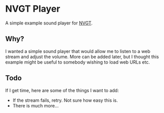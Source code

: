 # NVGT Player
A simple example sound player for [NVGT](https://nvgt.gg).

## Why?
I wanted a simple sound player that would allow me to listen to a web stream and adjust the volume. More can be added later, but I thought this example might be useful to somebody wishing to load web URLs etc.


## Todo
If I get time, here are some of the things I want to add:
* If the stream fails, retry. Not sure how easy this is.
* There is much more...

